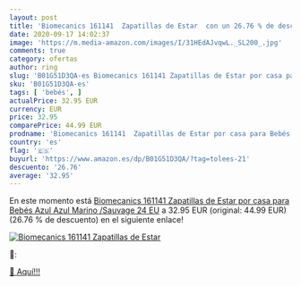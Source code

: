 ```yaml
---
layout: post
title: 'Biomecanics 161141  Zapatillas de Estar  con un 26.76 % de descuento'
date: 2020-09-17 14:02:37
image: 'https://m.media-amazon.com/images/I/31HEdAJvqwL._SL200_.jpg'
comments: true
category: ofertas
author: ring
slug: 'B01G51D3QA-es Biomecanics 161141 Zapatillas de Estar por casa para Bebés...'
sku: 'B01G51D3QA-es'
tags: [ 'bebés', ]
actualPrice: 32.95 EUR
currency: EUR
price: 32.95
comparePrice: 44.99 EUR
prodname: 'Biomecanics 161141  Zapatillas de Estar por casa para Bebés  Azul  Azul Marino /Sauvage   24 EU'
country: 'es'
flag: '🇪🇸'
buyurl: 'https://www.amazon.es/dp/B01G51D3QA/?tag=tolees-21'
descuento: '26.76'
average: '32.95'
---
```


En este momento está [Biomecanics 161141  Zapatillas de Estar por casa para Bebés  Azul  Azul Marino /Sauvage   24 EU](https://www.amazon.es/dp/B01G51D3QA/?tag=tolees-21) a 32.95 EUR (original: 44.99 EUR) (26.76 %  de descuento) en el siguiente enlace!

[![Biomecanics 161141  Zapatillas de Estar ](https://m.media-amazon.com/images/I/31HEdAJvqwL._SL200_.jpg)](https://www.amazon.es/dp/B01G51D3QA/?tag=tolees-21)

🔎:


[🛒 Aquí!!!](https://www.amazon.es/dp/B01G51D3QA/?tag=tolees-21)
